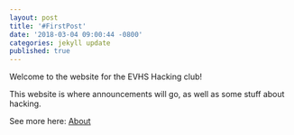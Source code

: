 ```yaml
---
layout: post
title: '#FirstPost'
date: '2018-03-04 09:00:44 -0800'
categories: jekyll update
published: true
---
```

Welcome to the website for the EVHS Hacking club!

This website is where announcements will go, as well as some stuff about hacking.

See more here: [About](evl33t.github.io/about)